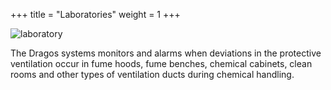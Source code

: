 +++
title = "Laboratories"
weight = 1
+++

![laboratory](/test/lab.png)

The Dragos systems monitors and alarms when deviations in the protective ventilation occur in fume hoods, fume benches, chemical cabinets, clean rooms and other types of ventilation ducts during chemical handling.

